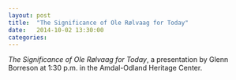 ```yaml
---
layout: post
title:  "The Significance of Ole Rølvaag for Today"
date:   2014-10-02 13:30:00
categories: 
---
```

_The Significance of Ole Rølvaag for Today_, a presentation by Glenn Borreson at 1:30 p.m. in the Amdal-Odland Heritage Center.